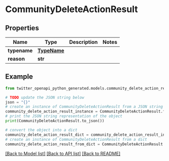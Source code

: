 # CommunityDeleteActionResult


## Properties

Name | Type | Description | Notes
------------ | ------------- | ------------- | -------------
**typename** | [**TypeName**](TypeName.md) |  | 
**reason** | **str** |  | 

## Example

```python
from twitter_openapi_python_generated.models.community_delete_action_result import CommunityDeleteActionResult

# TODO update the JSON string below
json = "{}"
# create an instance of CommunityDeleteActionResult from a JSON string
community_delete_action_result_instance = CommunityDeleteActionResult.from_json(json)
# print the JSON string representation of the object
print(CommunityDeleteActionResult.to_json())

# convert the object into a dict
community_delete_action_result_dict = community_delete_action_result_instance.to_dict()
# create an instance of CommunityDeleteActionResult from a dict
community_delete_action_result_from_dict = CommunityDeleteActionResult.from_dict(community_delete_action_result_dict)
```
[[Back to Model list]](../README.md#documentation-for-models) [[Back to API list]](../README.md#documentation-for-api-endpoints) [[Back to README]](../README.md)



